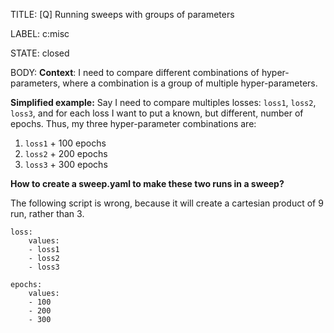 TITLE:
[Q] Running sweeps with groups of parameters

LABEL:
c:misc

STATE:
closed

BODY:
**Context**: I need to compare different combinations of hyper-parameters, where a combination is a group of multiple hyper-parameters.

**Simplified example:** Say I need to compare multiples losses: `loss1`, `loss2`, `loss3`, and for each loss I want to put a known, but different, number of epochs. Thus, my three hyper-parameter combinations are:
1. `loss1` + 100 epochs
2. `loss2` + 200 epochs
3. `loss3` + 300 epochs

**How to create a sweep.yaml to make these two runs in a sweep?**

The following script is wrong, because it will create a cartesian product of 9 run, rather than 3.
```
loss:
    values:
    - loss1
    - loss2
    - loss3

epochs:
    values:
    - 100
    - 200
    - 300
 ```


